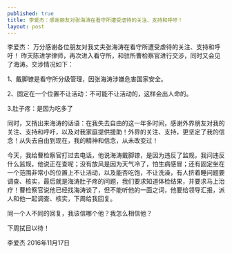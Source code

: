 ```yaml
---
published: true
title: 李爱杰：感谢朋友对张海涛在看守所遭受虐待的关注、支持和呼吁！
layout: post
---
```

李爱杰： 万分感谢各位朋友对我丈夫张海涛在看守所遭受虐待的关注、支持和呼吁！
昨天陈进学律师，再次进入看守所，和驻所曹检察官进行交涉，同时又会见了海涛。交涉情况如下：

1、戴脚镣是看守所分级管理，因张海涛涉嫌危害国家安全。

2、固定在一个位置不让活动：不可能不让活动的，这样会出人命的。

3.肚子疼：是因为吃多了

同时，又捎出来海涛的话语：在我失去自由的这一年多时间，感谢外界朋友对我的关注、支持和呼吁，以及对我家庭提供援助！外界的关注、支持，更坚定了我的信念！从失去自由到现在，我的精神和信念，从未改变过！

今天，我给曹检察官打过去电话，他说海涛戴脚镣，是因为违反了监规，我问违反什么监规，他说正在查呢；没有放风是因为天气冷了，怕生病感冒；还有固定坐在一个范围非常小的位置上不让活动，以及能否吃饱，不让洗澡，有人挤着睡问题要调查、核实，最后就是海涛肚子疼的问题，我们要求知道体检结果，并要求马上治疗！曹检察官说他已经找海涛谈了，但不能听他的一面之词，他要给领导汇报，派人和他一起调查、核实，下周给我回复。

同一个人不同的回复，我该信哪个他？我怎么相信他？

下周拭目以待！

李爱杰 2016年11月17日